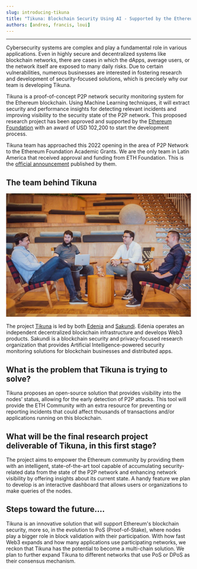 ```yaml
---
slug: introducing-tikuna
title: "Tikuna: Blockchain Security Using AI - Supported by the Ethereum Foundation."
authors: [andres, francis, loui]
---
```

---
Cybersecurity systems are complex and play a fundamental role in various applications. Even in highly secure and decentralized systems like blockchain networks, there are cases in which the dApps, average users, or the network itself are exposed to many daily risks. Due to certain vulnerabilities, numerous businesses are interested in fostering research and development of security-focused solutions, which is precisely why our team is developing Tikuna.

Tikuna is a proof-of-concept P2P network security monitoring system for the Ethereum blockchain. Using Machine Learning techniques, it will extract security and performance insights for detecting relevant incidents and improving visibility to the security state of the P2P network. This proposed research project has been approved and supported by the [Ethereum Foundation](http://ethereum.org) with an award of USD 102,200 to start the development process.

Tikuna team has approached this 2022 opening in the area of P2P Network to the Ethereum Foundation Academic Grants. We are the only team in Latin America that received approval and funding from ETH Foundation. This is the [official announcement](https://blog.ethereum.org/2022/07/29/academic-grants-grantee-announce) published by them.

## The team behind Tikuna

![edenia logo](/img/second-card.webp)

The project [Tikuna](http://tikuna.io) is led by both [Edenia](http://edenia.com) and [Sakundi](http://sakundi.io). Edenia operates an independent decentralized blockchain infrastructure and develops Web3 products. Sakundi is a blockchain security and privacy-focused research organization that provides Artificial Intelligence-powered security monitoring solutions for blockchain businesses and distributed apps.

## What is the problem that Tikuna is trying to solve?

Tikuna proposes an open-source solution that provides visibility into the nodes’ status, allowing for the early detection of P2P attacks. This tool will provide the ETH Community with an extra resource for preventing or reporting incidents that could affect thousands of transactions and/or applications running on this blockchain.

## What will be the final research project deliverable of Tikuna, in this first stage?

The project aims to empower the Ethereum community by providing them with an intelligent, state-of-the-art tool capable of accumulating security-related data from the state of the P2P network and enhancing network visibility by offering insights about its current state.
A handy feature we plan to develop is an interactive dashboard that allows users or organizations to make queries of the nodes.

## Steps toward the future….

Tikuna is an innovative solution that will support Ethereum's blockchain security, more so, in the evolution to PoS (Proof-of-Stake), where nodes play a bigger role in block validation with their participation. With how fast Web3 expands and how many applications use participating networks, we reckon that Tikuna has the potential to become a multi-chain solution. We plan to further expand Tikuna to different networks that use PoS or DPoS as their consensus mechanism.